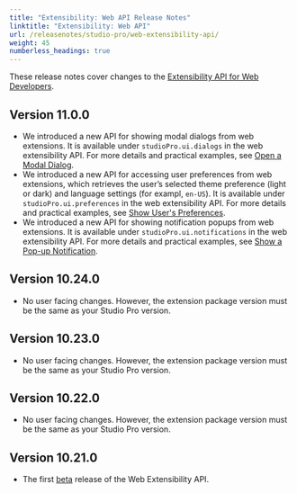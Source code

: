 ```yaml
---
title: "Extensibility: Web API Release Notes"
linktitle: "Extensibility: Web API"
url: /releasenotes/studio-pro/web-extensibility-api/
weight: 45
numberless_headings: true
---
```


These release notes cover changes to the [Extensibility API for Web Developers](/apidocs-mxsdk/apidocs/extensibility-api/).

## Version 11.0.0

* We introduced a new API for showing modal dialogs from web extensions. It is available under `studioPro.ui.dialogs` in the web extensibility API. For more details and practical examples, see [Open a Modal Dialog](/apidocs-mxsdk/apidocs/web-extensibility-api-11/dialog-api/).
* We introduced a new API for accessing user preferences from web extensions, which retrieves the user’s selected theme preference (light or dark) and language settings (for exampl, `en-US`). It is available under `studioPro.ui.preferences` in the web extensibility API. For more details and practical examples, see [Show User's Preferences](/apidocs-mxsdk/apidocs/web-extensibility-api-11/preference-api/).
* We introduced a new API for showing notification popups from web extensions. It is available under `studioPro.ui.notifications` in the web extensibility API. For more details and practical examples, see [Show a Pop-up Notification](/apidocs-mxsdk/apidocs/web-extensibility-api-11/notification-api/).

## Version 10.24.0

* No user facing changes. However, the extension package version must be the same as your Studio Pro version.

## Version 10.23.0

* No user facing changes. However, the extension package version must be the same as your Studio Pro version.

## Version 10.22.0

* No user facing changes. However, the extension package version must be the same as your Studio Pro version.

## Version 10.21.0

* The first [beta](/releasenotes/release-status/) release of the Web Extensibility API.
